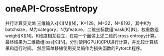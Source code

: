 # oneAPI-CrossEntropy
并行计算交叉熵
三维输入x[K][M][N]，K=128，M=32，N=8192，其中K为batchsize，M为category，N为feature，二维坐标数组mask[K]]N]，权重数组weight[K][N]。K维度相互独立，在每一个面做上述二维的cross entropy计算。
最终结果为二维数组loss[K][N]。分别使用GPU和CPU进行计算，并比较计算结果和运行时间。
然后简单移植使用交叉熵作为损失函数的Pytorch程序。

